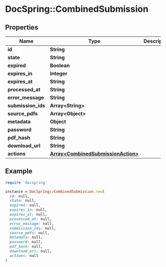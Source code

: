 # DocSpring::CombinedSubmission

## Properties

| Name | Type | Description | Notes |
| ---- | ---- | ----------- | ----- |
| **id** | **String** |  |  |
| **state** | **String** |  |  |
| **expired** | **Boolean** |  |  |
| **expires_in** | **Integer** |  |  |
| **expires_at** | **String** |  |  |
| **processed_at** | **String** |  |  |
| **error_message** | **String** |  |  |
| **submission_ids** | **Array&lt;String&gt;** |  |  |
| **source_pdfs** | **Array&lt;Object&gt;** |  |  |
| **metadata** | **Object** |  |  |
| **password** | **String** |  |  |
| **pdf_hash** | **String** |  |  |
| **download_url** | **String** |  |  |
| **actions** | [**Array&lt;CombinedSubmissionAction&gt;**](CombinedSubmissionAction.md) |  |  |

## Example

```ruby
require 'docspring'

instance = DocSpring::CombinedSubmission.new(
  id: null,
  state: null,
  expired: null,
  expires_in: null,
  expires_at: null,
  processed_at: null,
  error_message: null,
  submission_ids: null,
  source_pdfs: null,
  metadata: null,
  password: null,
  pdf_hash: null,
  download_url: null,
  actions: null
)
```

